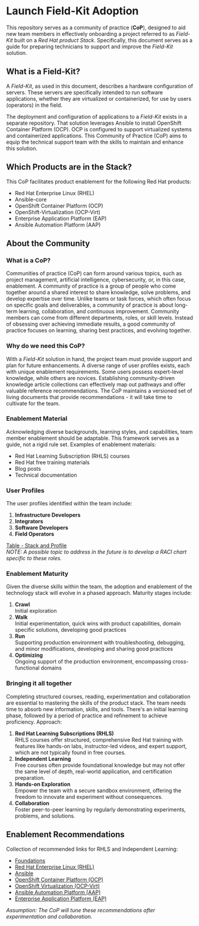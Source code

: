 # Launch Field-Kit Adoption

This repository serves as a community of practice (**CoP**), designed to aid new team members in effectively onboarding a project referred to as *Field-Kit* built on a *Red Hat product Stack*.  Specifically, this document serves as a guide for preparing technicians to support and improve the *Field-Kit* solution.

## What is a Field-Kit?

A *Field-Kit*, as used in this document, describes a hardware configuration of servers. These servers are specifically intended to run software applications, whether they are virtualized or containerized, for use by users (operators) in the field.

The deployment and configuration of applications to a *Field-Kit* exists in a separate repository.  That solution leverages Ansible to install OpenShift Container Platform (OCP).   OCP is configured to support virtualized systems and containerized applications. This Community of Practice (CoP) aims to equip the technical support team with the skills to maintain and enhance this solution.

## Which Products are in the Stack?

This CoP facilitates product enablement for the following Red Hat products:

* Red Hat Enterprise Linux (RHEL)
* Ansible-core  
* OpenShift Container Platform (OCP)
* OpenShift-Virtualization (OCP-Virt)
* Enterprise Application Platform (EAP)
* Ansible Automation Platform (AAP)

## About the Community

### What is a CoP?

Communities of practice (CoP) can form around various topics, such as project management, artificial intelligence, cybersecurity, or, in this case, enablement. A community of practice is a group of people who come together around a shared interest to share knowledge, solve problems, and develop expertise over time. Unlike teams or task forces, which often focus on specific goals and deliverables, a community of practice is about long-term learning, collaboration, and continuous improvement. Community members can come from different departments, roles, or skill levels. Instead of obsessing over achieving immediate results, a good community of practice focuses on learning, sharing best practices, and evolving together.

### Why do we need this CoP?

With a *Field-Kit* solution in hand, the project team must provide support and plan for future enhancements. A diverse range of user profiles exists, each with unique enablement requirements. Some users possess expert-level knowledge, while others are novices.  Establishing community-driven knowledge article collections can effectively map out pathways and offer valuable reference recommendations. The CoP maintains a versioned set of living documents that provide recommendations - it will take time to cultivate for the team.

### Enablement Material

Acknowledging diverse backgrounds, learning styles, and capabilities, team member enablement should be adaptable. This framework serves as a guide, not a rigid rule set.  Examples of enablement materials:

* Red Hat Learning Subscription (RHLS) courses  
* Red Hat free training materials  
* Blog posts  
* Technical documentation

### User Profiles

The user profiles identified within the team include:

1. **Infrastructure Developers**
2. **Integrators**  
3. **Software Developers**
4. **Field Operators**

[Table - Stack and Profile](./tableStackProfile.pdf "table 1")  
*NOTE: A possible topic to address in the future is to develop a RACI chart specific to these roles.*

### Enablement Maturity

Given the diverse skills within the team, the adoption and enablement of the technology stack will evolve in a phased approach. Maturity stages include:

1. **Crawl**  
Initial exploration
2. **Walk**  
Initial experimentation, quick wins with product capabilities, domain specific solutions, developing good practices
3. **Run**  
Supporting production environment with troubleshooting, debugging, and minor modifications, developing and sharing good practices
4. **Optimizing**  
Ongoing support of the production environment, encompassing cross-functional domains

### Bringing it all together

Completing structured courses, reading, experimentation and collaboration are essential to mastering the skills of the product stack.   The team needs time to absorb new information, skills, and tools. There's an initial learning phase, followed by a period of practice and refinement to achieve proficiency.  Approach:

1. **Red Hat Learning Subscriptions (RHLS)**  
RHLS courses offer structured, comprehensive Red Hat training with features like hands-on labs, instructor-led videos, and expert support, which are not typically found in free courses.  
2. **Independent Learning**  
Free courses often provide foundational knowledge but may not offer the same level of depth, real-world application, and certification preparation.
3. **Hands-on Exploration**  
Empower the team with a secure sandbox environment, offering the freedom to innovate and experiment without consequences.
4. **Collaboration**  
Foster peer-to-peer learning by regularly demonstrating experiments, problems, and solutions.

## Enablement Recommendations

Collection of recommended links for RHLS and Independent Learning:

* [Foundations](./foundations.md)
* [Red Hat Enterprise Linux (RHEL)](./rhel.md)
* [Ansible](./ansible.md)
* [OpenShift Container Platform (OCP)](./ocp.md)
* [OpenShift Virtualization (OCP-Virt)](./ocp-virt.md)
* [Ansible Automation Platform (AAP)](./aap.md)
* [Enterprise Application Platform (EAP)](./eap.md)

*Assumption:  The CoP will tune these recommendations after experimentation and collaboration.*
